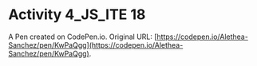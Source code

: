 # Activity 4_JS_ITE 18

A Pen created on CodePen.io. Original URL: [https://codepen.io/Alethea-Sanchez/pen/KwPaQgg](https://codepen.io/Alethea-Sanchez/pen/KwPaQgg).

